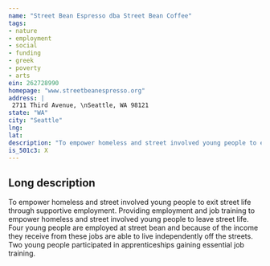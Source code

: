 ```yaml
---
name: "Street Bean Espresso dba Street Bean Coffee"
tags:
- nature
- employment
- social
- funding
- greek
- poverty
- arts
ein: 262728990
homepage: "www.streetbeanespresso.org"
address: |
 2711 Third Avenue, \nSeattle, WA 98121
state: "WA"
city: "Seattle"
lng: 
lat: 
description: "To empower homeless and street involved young people to exit street life through supportive employment. "
is_501c3: X
---
```


## Long description

To empower homeless and street involved young people to exit street life through supportive employment. Providing employment and job training to empower homeless and street involved young people to leave street life. Four young people are employed at street bean and because of the income they receive from these jobs are able to live independently off the streets. Two young people participated in apprenticeships gaining essential job training. 
